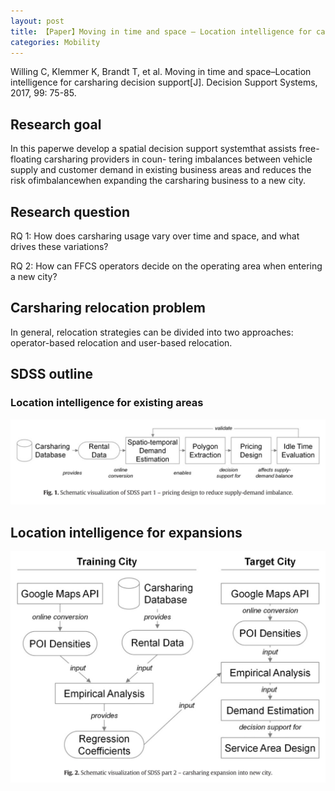```yaml
---
layout: post
title: 【Paper】Moving in time and space – Location intelligence for carsharing decision support
categories: Mobility
---
```


Willing C, Klemmer K, Brandt T, et al. Moving in time and space–Location intelligence for carsharing decision support[J]. Decision Support Systems, 2017, 99: 75-85.

## Research goal

In this paperwe develop a spatial decision support systemthat assists free-floating carsharing providers in coun- tering imbalances between vehicle supply and customer demand in existing business areas and reduces the risk ofimbalancewhen expanding the carsharing business to a new city.

## Research question

RQ 1: How does carsharing usage vary over time and space, and what drives these variations? 

RQ 2: How can FFCS operators decide on the operating area when entering a new city?

## Carsharing relocation problem

In general, relocation strategies can be divided into two approaches: operator-based relocation and user-based relocation.

## SDSS outline

### Location intelligence for existing areas

![](/img/2018-10-31-paper4-1.png)

## Location intelligence for expansions

![](/img/2018-10-31-paper4-2.png)